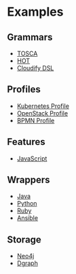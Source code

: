 Examples
========

Grammars
--------

* [TOSCA](tosca/)
* [HOT](hot/)
* [Cloudify DSL](cloudify/)

Profiles
--------

* [Kubernetes Profile](kubernetes/)
* [OpenStack Profile](openstack/)
* [BPMN Profile](bpmn/)

Features
--------

* [JavaScript](javascript/)

Wrappers
--------

* [Java](java/)
* [Python](python/)
* [Ruby](ruby/)
* [Ansible](ansible/)

Storage
-------

* [Neo4j](neo4j/)
* [Dgraph](dgraph/)
